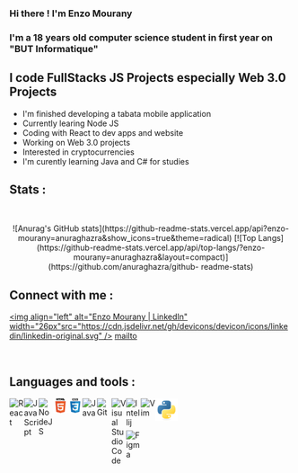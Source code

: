 ### Hi there ! I'm **Enzo Mourany**
### I'm a 18 years old computer science student in first year on "BUT Informatique"

## I code FullStacks JS Projects especially **Web 3.0 Projects**

- I'm finished developing a tabata mobile application
- Currently learing Node JS
- Coding with React to dev apps and website
- Working on Web 3.0 projects
- Interested in cryptocurrencies
- I'm curently learning Java and C# for studies


## Stats :

<br>
<p align=center>
  <div align=center>
    ![Anurag's GitHub stats](https://github-readme-stats.vercel.app/api?enzo-mourany=anuraghazra&show_icons=true&theme=radical)
    [![Top Langs](https://github-readme-stats.vercel.app/api/top-langs/?enzo-mourany=anuraghazra&layout=compact)](https://github.com/anuraghazra/github-  readme-stats)
    
  </div>
</p>


## Connect with me :

[<img align="left" alt="Enzo Mourany | LinkedIn" width="26px"src="https://cdn.jsdelivr.net/gh/devicons/devicon/icons/linkedin/linkedin-original.svg" />][linkedin]
[mailto](mailto:enzo.mourany@outlook.com)


<br />

## Languages and tools :

<p align="left"> 
<img align="left" alt="React" width="26px" src="https://cdn.jsdelivr.net/gh/devicons/devicon/icons/react/react-original.svg" />
  
<img align="left" alt="JavaScript" width="26px" src="https://cdn.jsdelivr.net/gh/devicons/devicon/icons/javascript/javascript-plain.svg" />
  
<img align="left" alt="NodeJS" width="26px" src="https://cdn.jsdelivr.net/gh/devicons/devicon/icons/nodejs/nodejs-original.svg" />
  
<img align="left" alt="HTML" width="26px" src="https://raw.githubusercontent.com/github/explore/80688e429a7d4ef2fca1e82350fe8e3517d3494d/topics/html/html.png" />
  
<img align="left" alt="CSS" width="26px" src="https://raw.githubusercontent.com/github/explore/80688e429a7d4ef2fca1e82350fe8e3517d3494d/topics/css/css.png" />
  
<img align="left" alt="Java" width="26px" src="https://cdn.jsdelivr.net/gh/devicons/devicon/icons/java/java-original.svg" />

<img src="https://raw.githubusercontent.com/devicons/devicon/master/icons/python/python-original.svg" alt="python" width="40" height="40"/> 
  
<img align="left" alt="Git" width="26px" src="https://cdn.jsdelivr.net/gh/devicons/devicon/icons/git/git-original.svg" />
  
<img align="left" alt="Visual Studio Code" width="26px" src="https://cdn.jsdelivr.net/gh/devicons/devicon/icons/vscode/vscode-original.svg" />
  
<img align="left" alt="Intellij" width="26px" src="https://cdn.jsdelivr.net/gh/devicons/devicon/icons/intellij/intellij-original.svg" />

<img align="left" alt="Vim" width="26px" src="https://cdn.jsdelivr.net/gh/devicons/devicon/icons/vim/vim-original.svg" />
</p>

<img align="left" alt="Figma" width="26px" src="https://cdn.jsdelivr.net/gh/devicons/devicon/icons/figma/figma-original.svg" />




[linkedin]: https://www.linkedin.com/in/enzo-mourany-9b4a37228/
